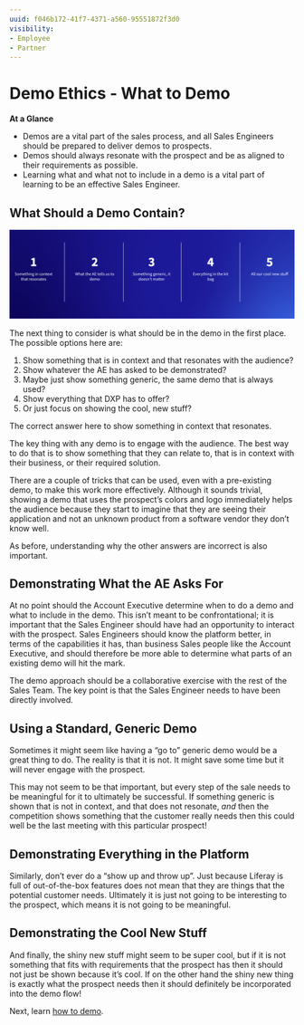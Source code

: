 ```yaml
---
uuid: f046b172-41f7-4371-a560-95551872f3d0
visibility: 
- Employee
- Partner
---
```


# Demo Ethics - What to Demo

**At a Glance**

* Demos are a vital part of the sales process, and all Sales Engineers should be prepared to deliver demos to prospects.
* Demos should always resonate with the prospect and be as aligned to their requirements as possible.
* Learning what and what not to include in a demo is a vital part of learning to be an effective Sales Engineer.

## What Should a Demo Contain?

![Five possible things to show in a demo are: something in context that resonates, whatever the AE asks for, something generic, everything in DXP, just the cool new stuff.](./what-to-demo/images/01.png)

The next thing to consider is what should be in the demo in the first place. The possible options here are:

1. Show something that is in context and that resonates with the audience?
1. Show whatever the AE has asked to be demonstrated?
1. Maybe just show something generic, the same demo that is always used?
1. Show everything that DXP has to offer?
1. Or just focus on showing the cool, new stuff?

The correct answer here to show something in context that resonates.

The key thing with any demo is to engage with the audience. The best way to do that is to show something that they can relate to, that is in context with their business, or their required solution.

There are a couple of tricks that can be used, even with a pre-existing demo, to make this work more effectively. Although it sounds trivial, showing a demo that uses the prospect’s colors and logo immediately helps the audience because they start to imagine that they are seeing their application and not an unknown product from a software vendor they don’t know well.

As before, understanding why the other answers are incorrect is also important.

## Demonstrating What the AE Asks For

At no point should the Account Executive determine when to do a demo and what to include in the demo. This isn’t meant to be confrontational; it is important that the Sales Engineer should have had an opportunity to interact with the prospect. Sales Engineers should know the platform better, in terms of the capabilities it has, than business Sales people like the Account Executive, and should therefore be more able to determine what parts of an existing demo will hit the mark.

The demo approach should be a collaborative exercise with the rest of the Sales Team. The key point is that the Sales Engineer needs to have been directly involved.

## Using a Standard, Generic Demo

Sometimes it might seem like having a “go to” generic demo would be a great thing to do. The reality is that it is not. It might save some time but it will never engage with the prospect.

This may not seem to be that important, but every step of the sale needs to be meaningful for it to ultimately be successful. If something generic is shown that is not in context, and that does not resonate, _and_ then the competition shows something that the customer really needs then this could well be the last meeting with this particular prospect!

## Demonstrating Everything in the Platform

Similarly, don’t ever do a “show up and throw up”. Just because Liferay is full of out-of-the-box features does not mean that they are things that the potential customer needs. Ultimately it is just not going to be interesting to the prospect, which means it is not going to be meaningful.

## Demonstrating the Cool New Stuff

And finally, the shiny new stuff might seem to be super cool, but if it is not something that fits with requirements that the prospect has then it should not just be shown because it’s cool. If on the other hand the shiny new thing is exactly what the prospect needs then it should definitely be incorporated into the demo flow!

Next, learn [how to demo](./how-to-demo.md).
